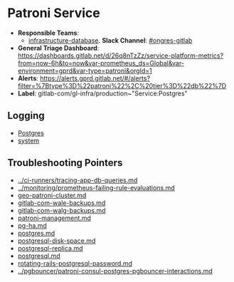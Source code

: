 <!-- MARKER: do not edit this section directly. Edit services/service-catalog.yml then run scripts/generate-docs -->
#  Patroni Service

* **Responsible Teams**:
  * [infrastructure-database](https://about.gitlab.com/handbook/engineering/infrastructure/team/reliability/). **Slack Channel**: [#ongres-gitlab](https://gitlab.slack.com/archives/ongres-gitlab)
* **General Triage Dashboard**: https://dashboards.gitlab.net/d/26q8nTzZz/service-platform-metrics?from=now-6h&to=now&var-prometheus_ds=Global&var-environment=gprd&var-type=patroni&orgId=1
* **Alerts**: https://alerts.gprd.gitlab.net/#/alerts?filter=%7Btype%3D%22patroni%22%2C%20tier%3D%22db%22%7D
* **Label**: gitlab-com/gl-infra/production~"Service:Postgres"

## Logging

* [Postgres](https://log.gprd.gitlab.net/goto/d0f8993486c9007a69d85e3a08f1ea7c)
* [system](https://log.gprd.gitlab.net/goto/3669d551a595a3a5cf1e9318b74e6c22)

## Troubleshooting Pointers

* [../ci-runners/tracing-app-db-queries.md](../ci-runners/tracing-app-db-queries.md)
* [../monitoring/prometheus-failing-rule-evaluations.md](../monitoring/prometheus-failing-rule-evaluations.md)
* [geo-patroni-cluster.md](geo-patroni-cluster.md)
* [gitlab-com-wale-backups.md](gitlab-com-wale-backups.md)
* [gitlab-com-walg-backups.md](gitlab-com-walg-backups.md)
* [patroni-management.md](patroni-management.md)
* [pg-ha.md](pg-ha.md)
* [postgres.md](postgres.md)
* [postgresql-disk-space.md](postgresql-disk-space.md)
* [postgresql-replica.md](postgresql-replica.md)
* [postgresql.md](postgresql.md)
* [rotating-rails-postgresql-password.md](rotating-rails-postgresql-password.md)
* [../pgbouncer/patroni-consul-postgres-pgbouncer-interactions.md](../pgbouncer/patroni-consul-postgres-pgbouncer-interactions.md)
<!-- END_MARKER -->
